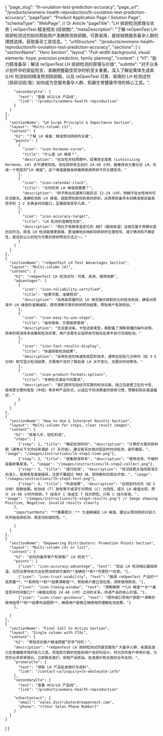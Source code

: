 {
    "page_slug": "lh-ovulation-test-prediction-accuracy",
    "page_url": "/products/womens-health-reproduction/lh-ovulation-test-prediction-accuracy",
  "pageType": "Product Application Page / Solution Page",
  "schemaType": "WebPage", // Or Article
  "pageTitle": "LH 排卵检测原理与优势 | reOpenTest 精准预测 (经销商)",
  "metaDescription": "了解 reOpenTest LH 排卵检测试剂如何帮助用户准确预测排卵期。可靠易用，是经销商服务备孕人群的理想选择。获取备孕工具信息。",
  "urlStructure": "/products/womens-health-reproduction/lh-ovulation-test-prediction-accuracy",
  "sections": [
    {
      "sectionName": "Hero Section",
      "layout": "Full-width background, visual elements: hope, precision prediction, family planning",
      "content": {
        "h1": "助力精准备孕：解读 reOpenTest LH 排卵检测的原理与价值",
        "subtitle": "对于众多计划怀孕的家庭而言，准确把握最佳受孕时机至关重要。深入了解促黄体生成素 (LH) 检测如何精准预测排卵期，以及 reOpenTest 可靠、易用的 LH 检测试剂（排卵试纸/笔）如何成为您服务备孕人群、拓展生育健康市场的核心工具。",
        
        "secondaryCta": {
          "text": "查看 HCG/LH 产品线",
          "link": "/products/womens-health-reproduction"
        }
      }
    },
    {
      "sectionName": "LH Surge Principle & Importance Section",
      "layout": "Multi-column (3)",
      "content": {
        "h2": "了解 LH 峰值：精准预测排卵的关键",
        "points": [
          {
            "icon": "icon-hormone-curve",
            "title": "什么是 LH 峰值？",
            "description": "在女性月经周期中，促黄体生成素 (Luteinizing Hormone, LH) 水平通常较低。但在排卵发生前约 24-48 小时，脑垂体会大量分泌 LH，形成一个明显的“LH 峰值”。这个峰值是触发卵巢释放成熟卵子的关键信号。"
          },
          {
            "icon": "icon-calendar-clock",
            "title": "为何检测 LH 峰值很重要？",
            "description": "卵子排出后通常只能存活 12-24 小时，而精子在女性体内可存活数天。准确检测到 LH 峰值，就能预知即将到来的排卵，从而帮助备孕夫妇精准锁定最易受孕的 1-2 天黄金时间窗口，显著提高受孕几率。"
          },
          {
            "icon": "icon-accuracy-target",
            "title": "LH 检测的准确性优势",
            "description": "相比于依赖体温变化的 BBT（基础体温）法或仅基于周期长度的日历法，尿液 LH 检测能够更直接、更准确地反映即将排卵的生理信号，减少猜测和不确定性，是目前公认的较为可靠的排卵预测方法之一。"
          }
        ]
      }
    },
    {
      "sectionName": "reOpenTest LH Test Advantages Section",
      "layout": "Multi-column (4)",
      "content": {
        "h2": "reOpenTest LH 检测试剂：可靠、易用、值得信赖",
        "advantages": [
          {
            "icon": "icon-reliability-certified",
            "title": "结果可靠，准确预测",
            "description": "采用高质量的抗 LH 单克隆抗体和优化的检测系统，确保对尿液中 LH 峰值的准确捕捉，提供清晰可靠的排卵预测结果，帮助用户有效规划。"
          },
          {
            "icon": "icon-easy-to-use-steps",
            "title": "操作简单，方便居家使用",
            "description": "无论是试条、卡型还是笔型，都配备了清晰易懂的操作说明。简单的尿液样本收集和检测步骤，用户无需专业指导即可轻松在家中自行完成检测。"
          },
          {
            "icon": "icon-fast-results-display",
            "title": "快速获取检测结果",
            "description": "采用先进的快速免疫层析技术，通常在短短几分钟内（如 3-5 分钟）即可显示检测结果，方便用户及时了解自身 LH 水平变化，无需长时间等待。"
          },
          {
            "icon": "icon-product-formats-options",
            "title": "多种形式满足不同需求",
            "description": "我们提供包括经济实惠的检测试条、独立包装更卫生的卡型、使用更方便的笔型（中段）等多种产品形式，以适应不同消费者的使用习惯、预算和购买渠道偏好。"
          }
        ]
      }
    },
    {
      "sectionName": "How to Use & Interpret Results Section",
      "layout": "Multi-column for steps, clear result images",
      "content": {
        "h2": "简单几步，轻松判读",
        "steps": [
          {"step": 1, "title": "确定检测时间", "description": "计算好大致的排卵期（通常从下次月经来潮前 17 天开始），建议每天在相对固定的时间检测，避开晨尿。", "image": "/images/instructions/lh-step1-time.png"},
          {"step": 2, "title": "收集尿液样本", "description": "使用洁净、干燥的容器收集尿液。", "image": "/images/instructions/lh-step2-collect.png"},
          {"step": 3, "title": "进行检测", "description": "将试纸箭头指向尿液方向浸入，或用笔型直接接尿，注意不要超过 MAX 线，保持数秒后取出平放。", "image": "/images/instructions/lh-step3-test.png"},
          {"step": 4, "title": "判读结果", "description": "在规定时间内（如 5 分钟）观察结果。检测线 (T) 颜色等于或深于对照线 (C) 为阳性，提示 LH 峰值出现，预计 24-48 小时内排卵。T 线浅于 C 线或无 T 线为阴性。只有 C 线为有效。", "image": "/images/instructions/lh-step4-results.png"} // Image showing Positive, Negative, Invalid results clearly
        ],
        "importantNote": "**重要提示：** 为准确捕捉 LH 峰值，建议从预测排卵日前几天开始连续检测，直至测到强阳性。",
       
        }
      }
    },
    {
      "sectionName": "Empowering Distributors: Promotion Points Section",
      "layout": "Multi-column (4) or list",
      "content": {
        "h2": "如何向备孕客户有效推广 LH 检测？",
        "points": [
          {"icon": "icon-accuracy-advantage", "text": "突出 LH 检测相比基础体温、日历法等传统方法在预测排卵方面的**准确性**和**可靠性**优势。"},
          {"icon": "icon-trust-usability", "text": "强调 reOpenTest 产品的**高质量**、**易用性**和**结果清晰度**，帮助用户建立信任感，消除使用顾虑。"},
          {"icon": "icon-timing-window", "text": "清晰解释 **LH 峰值**与**最佳受孕时间窗口**（峰值出现后 24-48 小时）之间的关系，传递产品的核心价值。"},
          {"icon": "icon-clear-guidance", "text": "提供或引导用户获取**清晰的使用指导**和**结果判读图例**，确保用户能够正确使用并理解检测结果。"}
        ],

      }
    },
    {
      "sectionName": "Final Call to Action Section",
      "layout": "Single column with CTAs",
      "content": {
        "h2": "帮助您的客户精准把握“好孕”时机！",
        "description": "reOpenTest LH 排卵检测试剂是您服务广大备孕人群、拓展高潜力生育健康市场的有力工具。凭借其可靠的性能和用户友好的设计，将为您的客户带来价值，为您的业务带来增长。立即联系我们，获取产品样品、批发报价和全面的合作支持。",
        "primaryCta": {
          "text": "获取 LH 产品批发报价与资料",
          "link": "/contact-us?inquiry=lh-wholesale-info"
        },
        "secondaryCta": {
          "text": "查看 HCG/LH 产品线",
          "link": "/products/womens-health-reproduction"
        
        "otherContact": {
          "email": "sales.distributor@reopentest.com",
          "phone": "+[Your Sales Phone Number]"
        }
      }
    }
  ]
}
